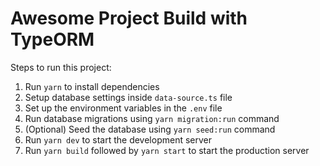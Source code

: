 # Awesome Project Build with TypeORM

Steps to run this project:

1. Run `yarn` to install dependencies
2. Setup database settings inside `data-source.ts` file
3. Set up the environment variables in the `.env` file
4. Run database migrations using `yarn migration:run` command
5. (Optional) Seed the database using `yarn seed:run` command
6. Run `yarn dev` to start the development server
7. Run `yarn build` followed by `yarn start` to start the production server
